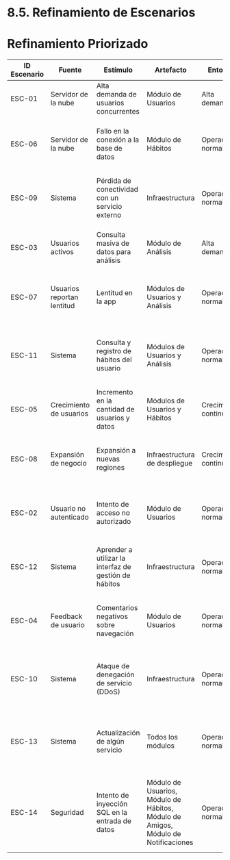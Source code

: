# 8.5. Refinamiento de Escenarios

# Refinamiento Priorizado

| ID Escenario | Fuente                   | Estímulo                              | Artefacto                  | Entorno               | Respuesta                                                                                     | Medida de Respuesta                                     | Comentario                           |
|--------------|--------------------------|---------------------------------------|----------------------------|-----------------------|----------------------------------------------------------------------------------------------|--------------------------------------------------------|---------------------------------------|
| ESC-01       | Servidor de la nube      | Alta demanda de usuarios concurrentes | Módulo de Usuarios         | Alta demanda      | El sistema debe redirigir a un servidor de respaldo.                                          | El sistema está disponible el 99.99% del tiempo.       | Asegura alta disponibilidad para usuarios |
| ESC-06       | Servidor de la nube      | Fallo en la conexión a la base de datos | Módulo de Hábitos          | Operación normal      | El sistema debe sincronizar automáticamente cuando la conexión se restablezca.               | Los datos se sincronizan en menos de 3 minutos.        | Asegura la continuidad de servicio     |
| ESC-09       | Sistema                  | Pérdida de conectividad con un servicio externo | Infraestructura         | Operación normal      | Se marca al servicio como no disponible hasta que se restablezca la conexión.                | Debe cumplir el 99.9% de los casos, la perdida de conectividad no debe durar mas de 1 minuto.                   | Mejora la transparencia al usuario     |
| ESC-03       | Usuarios activos         | Consulta masiva de datos para análisis | Módulo de Análisis         | Alta demanda      | El sistema debe responder rápidamente y sin retrasos.                                         | El tiempo de respuesta para consultas no debe superar 1 segundo. | Mantiene la eficiencia en el análisis de datos |
| ESC-07       | Usuarios reportan lentitud | Lentitud en la app                    | Módulos de Usuarios y Análisis | Operación normal      | El sistema debe optimizar tiempos de respuesta con algoritmos de alta eficiencia.           | El tiempo de respuesta no supera los 3 segundos.       | Mejora la eficiencia de la app         |
| ESC-11       | Sistema                  | Consulta y registro de hábitos del usuario | Módulos de Usuarios y Análisis | Operación normal      | El sistema debe devolver los resultados rápidamente para asegurar la fluidez del usuario.    | Debe devolver los resultados en menos de 3 segundos.   | Mejora la experiencia del usuario      |
| ESC-05       | Crecimiento de usuarios  | Incremento en la cantidad de usuarios y datos | Módulos de Usuarios y Hábitos | Crecimiento continuo | El sistema debe soportar el aumento de datos sin pérdida de rendimiento.                    | La aplicación debe manejar un aumento del 50% en datos sin impacto. | Garantiza la escalabilidad del sistema |
| ESC-08       | Expansión de negocio     | Expansión a nuevas regiones           | Infraestructura de despliegue | Crecimiento continuo | El sistema debe ser escalable para soportar nuevos usuarios en múltiples regiones.          | Puede gestionar hasta 10,000 usuarios simultáneamente. | Facilita la expansión geográfica        |
| ESC-02       | Usuario no autenticado   | Intento de acceso no autorizado       | Módulo de Usuarios         | Operación normal      | El sistema debe bloquear el acceso y registrar el evento para auditoría.                    | El 100% de los accesos no autorizados son bloqueados.  | Protege los datos de usuarios de accesos no autorizados |
| ESC-12       | Sistema                  | Aprender a utilizar la interfaz de gestión de hábitos | Infraestructura         | Operación normal      | El usuario debe poder entender cómo realizar las operaciones necesarias de manera intuitiva. | Encuestas de uso deben tener una aprobación de 90%.    | Crucial para nuevos usuarios           |
| ESC-04       | Feedback de usuario      | Comentarios negativos sobre navegación | Módulo de Usuarios         | Operación normal      | El sistema debe simplificar la interfaz en función del feedback recibido.                   | La satisfacción de usuario debe ser mayor al 90%.      | Mejora la experiencia de usuario       |
| ESC-10       | Sistema                  | Ataque de denegación de servicio (DDoS) | Infraestructura            | Operación normal      | El sistema debe mitigar los ataques DDoS utilizando estrategias de protección avanzada.      | El sistema debe mitigar el 100% de los ataques.        | Evita caídas del sistema               |
| ESC-13       | Sistema                  | Actualización de algún servicio       | Todos los módulos          | Operación normal      | El servicio correspondiente entra en modo de mantenimiento y se informa a los usuarios.     | Debe cumplir el 99.9% de los casos.                   | Minimiza interrupciones                |
| ESC-14           | Seguridad           | Intento de inyección SQL en la entrada de datos | Módulo de Usuarios, Módulo de Hábitos, Módulo de Amigos, Módulo de Notificaciones | Operación normal | El sistema debe sanitizar y validar las entradas de usuario para prevenir la ejecución de consultas maliciosas. | El sistema debe detectar y bloquear el 100% de intentos de inyección SQL. | Protege la visualizacion e integridad de la base de datos |
